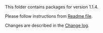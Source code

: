 This folder contains packages for version 1.1.4.

Please follow instructions from [Readme file](../../Packlink/PacklinkPro/README.md).

Changes are described in the [Change log](../../CHANGELOG.md).
